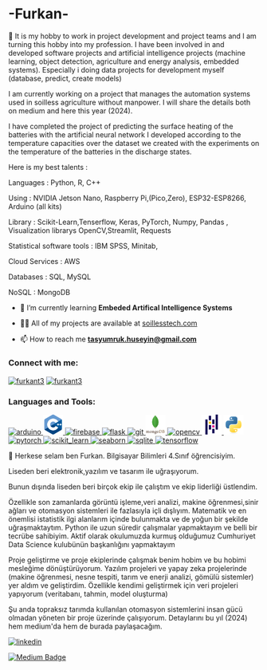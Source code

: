 # -Furkan-

👋
It is my hobby to work in project development and project teams and I am turning this hobby into my profession. I have been involved in and developed software projects and artificial intelligence projects (machine learning, object detection, agriculture and energy analysis, embedded systems). Especially i doing data projects for development myself (database, predict, create models)

I am currently working on a project that manages the automation systems used in soilless agriculture without manpower. I will share the details both on medium and here this year (2024).

I have completed the project of predicting the surface heating of the batteries with the artificial neural network I developed according to the temperature capacities over the dataset we created with the experiments on the temperature of the batteries in the discharge states.

Here is my best talents :

Languages : Python, R, C++

Using : NVIDIA Jetson Nano, Raspberry Pi,(Pico,Zero), ESP32-ESP8266, Arduino (all kits)

Library : Scikit-Learn,Tenserflow, Keras, PyTorch, Numpy, Pandas , Visualization librarys OpenCV,Streamlit, Requests

Statistical software tools : IBM SPSS, Minitab,

Cloud Services : AWS

Databases : SQL, MySQL

NoSQL : MongoDB

- 🌱 I’m currently learning **Embeded Artifical Intelligence Systems**

- 👨‍💻 All of my projects are available at [soillesstech.com](soillesstech.com)

- 📫 How to reach me **tasyumruk.huseyin@gmail.com**

<h3 align="left">Connect with me:</h3>
<p align="left">
<a href="https://kaggle.com/furkant3" target="blank"><img align="center" src="https://raw.githubusercontent.com/rahuldkjain/github-profile-readme-generator/master/src/images/icons/Social/kaggle.svg" alt="furkant3" height="30" width="40" /></a>
<a href="https://www.leetcode.com/furkant3" target="blank"><img align="center" src="https://raw.githubusercontent.com/rahuldkjain/github-profile-readme-generator/master/src/images/icons/Social/leet-code.svg" alt="furkant3" height="30" width="40" /></a>
</p>

<h3 align="left">Languages and Tools:</h3>
<p align="left"> <a href="https://www.arduino.cc/" target="_blank" rel="noreferrer"> <img src="https://cdn.worldvectorlogo.com/logos/arduino-1.svg" alt="arduino" width="40" height="40"/> </a> <a href="https://www.w3schools.com/cpp/" target="_blank" rel="noreferrer"> <img src="https://raw.githubusercontent.com/devicons/devicon/master/icons/cplusplus/cplusplus-original.svg" alt="cplusplus" width="40" height="40"/> </a> <a href="https://firebase.google.com/" target="_blank" rel="noreferrer"> <img src="https://www.vectorlogo.zone/logos/firebase/firebase-icon.svg" alt="firebase" width="40" height="40"/> </a> <a href="https://flask.palletsprojects.com/" target="_blank" rel="noreferrer"> <img src="https://www.vectorlogo.zone/logos/pocoo_flask/pocoo_flask-icon.svg" alt="flask" width="40" height="40"/> </a> <a href="https://git-scm.com/" target="_blank" rel="noreferrer"> <img src="https://www.vectorlogo.zone/logos/git-scm/git-scm-icon.svg" alt="git" width="40" height="40"/> </a> <a href="https://www.mongodb.com/" target="_blank" rel="noreferrer"> <img src="https://raw.githubusercontent.com/devicons/devicon/master/icons/mongodb/mongodb-original-wordmark.svg" alt="mongodb" width="40" height="40"/> </a> <a href="https://opencv.org/" target="_blank" rel="noreferrer"> <img src="https://www.vectorlogo.zone/logos/opencv/opencv-icon.svg" alt="opencv" width="40" height="40"/> </a> <a href="https://pandas.pydata.org/" target="_blank" rel="noreferrer"> <img src="https://raw.githubusercontent.com/devicons/devicon/2ae2a900d2f041da66e950e4d48052658d850630/icons/pandas/pandas-original.svg" alt="pandas" width="40" height="40"/> </a> <a href="https://www.python.org" target="_blank" rel="noreferrer"> <img src="https://raw.githubusercontent.com/devicons/devicon/master/icons/python/python-original.svg" alt="python" width="40" height="40"/> </a> <a href="https://pytorch.org/" target="_blank" rel="noreferrer"> <img src="https://www.vectorlogo.zone/logos/pytorch/pytorch-icon.svg" alt="pytorch" width="40" height="40"/> </a> <a href="https://scikit-learn.org/" target="_blank" rel="noreferrer"> <img src="https://upload.wikimedia.org/wikipedia/commons/0/05/Scikit_learn_logo_small.svg" alt="scikit_learn" width="40" height="40"/> </a> <a href="https://seaborn.pydata.org/" target="_blank" rel="noreferrer"> <img src="https://seaborn.pydata.org/_images/logo-mark-lightbg.svg" alt="seaborn" width="40" height="40"/> </a> <a href="https://www.sqlite.org/" target="_blank" rel="noreferrer"> <img src="https://www.vectorlogo.zone/logos/sqlite/sqlite-icon.svg" alt="sqlite" width="40" height="40"/> </a> <a href="https://www.tensorflow.org" target="_blank" rel="noreferrer"> <img src="https://www.vectorlogo.zone/logos/tensorflow/tensorflow-icon.svg" alt="tensorflow" width="40" height="40"/> </a> </p>






👋 Herkese selam ben Furkan. Bilgisayar Bilimleri 4.Sınıf öğrencisiyim.

Liseden beri elektronik,yazılım ve tasarım ile uğraşıyorum. 

Bunun dışında liseden beri birçok ekip ile çalıştım ve ekip liderliği üstlendim.

Özellikle son zamanlarda görüntü işleme,veri analizi, makine öğrenmesi,sinir ağları ve otomasyon sistemleri ile fazlasıyla içli dışlıyım.
Matematik ve en önemlisi istatistik ilgi alanlarım içinde bulunmakta ve de  yoğun bir şekilde uğraşmaktaytım.
Python ile uzun süredir çalışmalar yapmaktayım ve belli bir tecrübe sahibiyim.
Aktif olarak okulumuzda kurmuş olduğumuz Cumhuriyet Data Science kulubünün başkanlığını yapmaktayım

 Proje geliştirme ve proje ekiplerinde çalışmak benim hobim ve bu hobimi mesleğime dönüştürüyorum. Yazılım projeleri ve yapay zeka projelerinde (makine öğrenmesi, nesne tespiti, tarım ve enerji analizi, gömülü sistemler) yer aldım ve geliştirdim. Özellikle kendimi geliştirmek için veri projeleri yapıyorum (veritabanı, tahmin, model oluşturma)

Şu anda topraksız tarımda kullanılan otomasyon sistemlerini insan gücü olmadan yöneten bir proje üzerinde çalışıyorum. Detaylarını bu yıl (2024) hem medium'da hem de burada paylaşacağım.


 



[![linkedin](https://img.shields.io/badge/Linkedin-000000?style=for-the-badge&logo=Linkedin&logoColor=white)](https://www.linkedin.com/in/h%C3%BCseyin-furkan-ta%C5%9Fyumruk-644aa41b9/)

[![Medium Badge](https://img.shields.io/badge/-Medium-757575?style=flat-quare&labelColor=757575&logo=Medium&logoColor=white&link=link)](https://medium.com/@tasyumruk.huseyin) 







